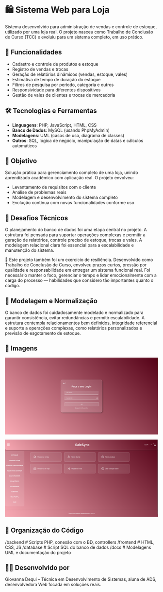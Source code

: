 # 🛍️ Sistema Web para Loja

Sistema desenvolvido para administração de vendas e controle de estoque, utilizado por uma loja real. O projeto nasceu como Trabalho de Conclusão de Curso (TCC) e evoluiu para um sistema completo, em uso prático.

## 🚀 Funcionalidades

- Cadastro e controle de produtos e estoque
- Registro de vendas e trocas
- Geração de relatórios dinâmicos (vendas, estoque, vales)
- Estimativa de tempo de duração do estoque
- Filtros de pesquisa por período, categoria e outros
- Responsividade para diferentes dispositivos
- Gestão de vales de clientes e trocas de mercadoria

## 🛠️ Tecnologias e Ferramentas

- **Linguagens**: PHP, JavaScript, HTML, CSS
- **Banco de Dados**: MySQL (usando PhpMyAdmin)
- **Modelagens**: UML (casos de uso, diagrama de classes)
- **Outros**: SQL, lógica de negócio, manipulação de datas e cálculos automáticos

## 🎯 Objetivo

Solução prática para gerenciamento completo de uma loja, unindo aprendizado acadêmico com aplicação real. O projeto envolveu:

- Levantamento de requisitos com o cliente
- Análise de problemas reais
- Modelagem e desenvolvimento do sistema completo
- Evolução contínua com novas funcionalidades conforme uso

## 🧩 Desafios Técnicos

O planejamento do banco de dados foi uma etapa central no projeto. A estrutura foi pensada para suportar operações complexas e permitir a geração de relatórios, controle preciso de estoque, trocas e vales. A modelagem relacional clara foi essencial para a escalabilidade e manutenção do sistema.

🧠 Este projeto também foi um exercício de resiliência. Desenvolvido como Trabalho de Conclusão de Curso, envolveu prazos curtos, pressão por qualidade e responsabilidade em entregar um sistema funcional real. Foi necessário manter o foco, gerenciar o tempo e lidar emocionalmente com a carga do processo — habilidades que considero tão importantes quanto o código.

## 🧩 Modelagem e Normalização

O banco de dados foi cuidadosamente modelado e normalizado para garantir consistência, evitar redundâncias e permitir escalabilidade. A estrutura contempla relacionamentos bem definidos, integridade referencial e suporte a operações complexas, como relatórios personalizados e previsão de esgotamento de estoque.

## 📸 Imagens

![Login](imagem-1.png)

![Tela principal do sistema](imagem-2.png)

## 📁 Organização do Código

/backend # Scripts PHP, conexão com o BD, controllers
/frontend # HTML, CSS, JS
/database # Script SQL do banco de dados
/docs # Modelagens UML e documentação do projeto

## 👩‍💻 Desenvolvido por

Giovanna Dequi – Técnica em Desenvolvimento de Sistemas, aluna de ADS, desenvolvedora Web focada em soluções reais.

